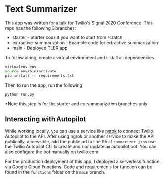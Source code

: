 # Text Summarizer

This app was written for a talk for Twilio's Signal 2020 Conference. This repo has the following 3 branches:
* starter - Starter code if you want to start from scratch
* extractive-summarization - Example code for extractive summarization
* main - Deployed TLDR app

To follow along, create a virtual environment and install all dependencies

```bash
virtualenv env
source env/bin/activate
pip install -r requirements.txt
```

Then to run the app, run the following
```python
python run.py
```
*Note this step is for the starter and ex-summarization branches only

## Interacting with Autopilot
While working locally, you can use a service like [ngrok](https://ngrok.com) to connect Twilio Autopilot to the API. After using ngrok or another service to make the API publically, accessible, add the public url to line 95 of `summarizer.json` use the Twilio Autopilot CLI to create and / or update an autopilot bot. You can also configure the bot manually on twilio.com. 

For the production deployment of this app, I deployed a serverless function via Google Cloud Functions. Code and requirements for function can be found in the `functions` folder on the `main` branch.